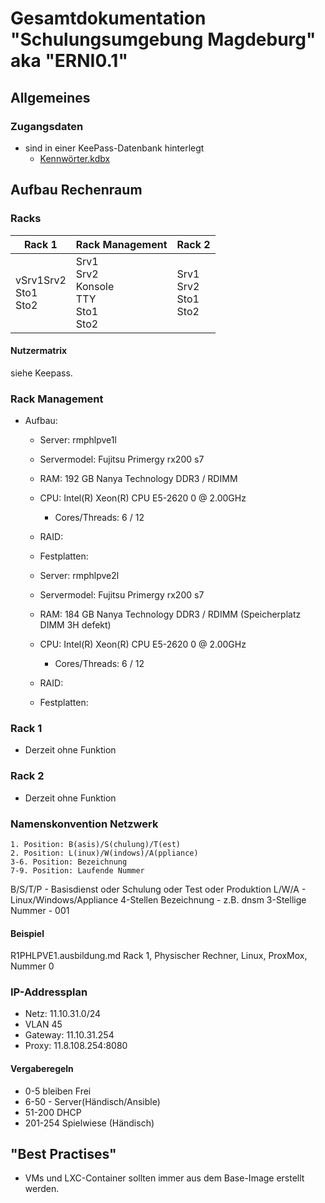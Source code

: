 # Gesamtdokumentation "Schulungsumgebung Magdeburg" aka "ERNI0.1"

## Allgemeines
### Zugangsdaten
* sind in einer KeePass-Datenbank hinterlegt
    * [Kennwörter.kdbx](./Zugangsdaten/Kennwörter.kdbx)

## Aufbau Rechenraum
### Racks
| Rack 1                                   	| Rack Management                                	| Rack 2                                      	|
|------------------------------------------	|------------------------------------------------	|---------------------------------------------	|
| vSrv1Srv2<br>Sto1<br>Sto2 	| Srv1<br>Srv2<br>Konsole<br>TTY<br>Sto1<br>Sto2 	| Srv1<br>Srv2<br>Sto1<br>Sto2 	|


#### Nutzermatrix
siehe Keepass.

### Rack Management
 - Aufbau:
    - Server: rmphlpve1l
    - Servermodel: Fujitsu Primergy rx200 s7
    - RAM: 192 GB Nanya Technology DDR3 / RDIMM
    - CPU: Intel(R) Xeon(R) CPU E5-2620 0 @ 2.00GHz
      - Cores/Threads: 6 / 12
    - RAID:
    - Festplatten:

    - Server: rmphlpve2l
    - Servermodel: Fujitsu Primergy rx200 s7
    - RAM: 184 GB Nanya Technology DDR3 / RDIMM (Speicherplatz DIMM 3H defekt)
    - CPU: Intel(R) Xeon(R) CPU E5-2620 0 @ 2.00GHz
      - Cores/Threads: 6 / 12
    - RAID:
    - Festplatten:

### Rack 1
- Derzeit ohne Funktion

### Rack 2
- Derzeit ohne Funktion

### Namenskonvention Netzwerk
```
1. Position: B(asis)/S(chulung)/T(est)
2. Position: L(inux)/W(indows)/A(ppliance)
3-6. Position: Bezeichnung
7-9. Position: Laufende Nummer
```

B/S/T/P - Basisdienst oder Schulung oder Test oder Produktion
L/W/A - Linux/Windows/Appliance
4-Stellen Bezeichnung - z.B. dnsm
3-Stellige Nummer - 001

#### Beispiel
R1PHLPVE1.ausbildung.md
Rack 1, Physischer Rechner, Linux, ProxMox, Nummer 0

### IP-Addressplan
* Netz: 11.10.31.0/24
* VLAN 45
* Gateway: 11.10.31.254
* Proxy: 11.8.108.254:8080

#### Vergaberegeln
* 0-5 bleiben Frei
* 6-50 - Server(Händisch/Ansible)
* 51-200 DHCP
* 201-254 Spielwiese (Händisch)

## "Best Practises"
- VMs und LXC-Container sollten immer aus dem Base-Image erstellt werden.
